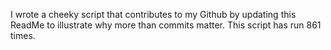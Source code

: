I wrote a cheeky script that contributes to my Github by updating this ReadMe to illustrate why more than commits matter. This script has run 861 times.